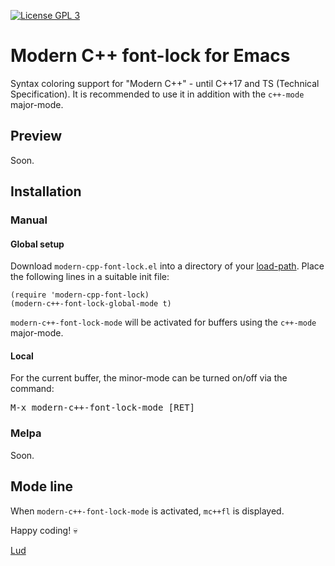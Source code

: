 [![License GPL 3][badge-license]](http://www.gnu.org/licenses/gpl-3.0.txt)

# Modern C++ font-lock for Emacs #

Syntax coloring support for "Modern C++" - until C++17 and TS (Technical Specification). It is recommended to use it in addition with the `c++-mode` major-mode.

## Preview ##

Soon.

## Installation ##

### Manual ###

#### Global setup ####

Download `modern-cpp-font-lock.el` into a directory of your [load-path][load-path]. Place the following lines in a suitable init file:

    (require 'modern-cpp-font-lock)
    (modern-c++-font-lock-global-mode t)

`modern-c++-font-lock-mode` will be activated for buffers using the `c++-mode` major-mode.

#### Local ####

For the current buffer, the minor-mode can be turned on/off via the command:

<kbd>M-x modern-c++-font-lock-mode [RET]</kbd>

### Melpa ###

Soon.

## Mode line ##

When `modern-c++-font-lock-mode` is activated, `mc++fl` is displayed.

Happy coding! :skull:

[Lud][lud]

[lud]: http://lud.cc
[load-path]: https://www.gnu.org/software/emacs/manual/html_node/emacs/Lisp-Libraries.html
[badge-license]: https://img.shields.io/badge/license-GPL_3-green.svg
